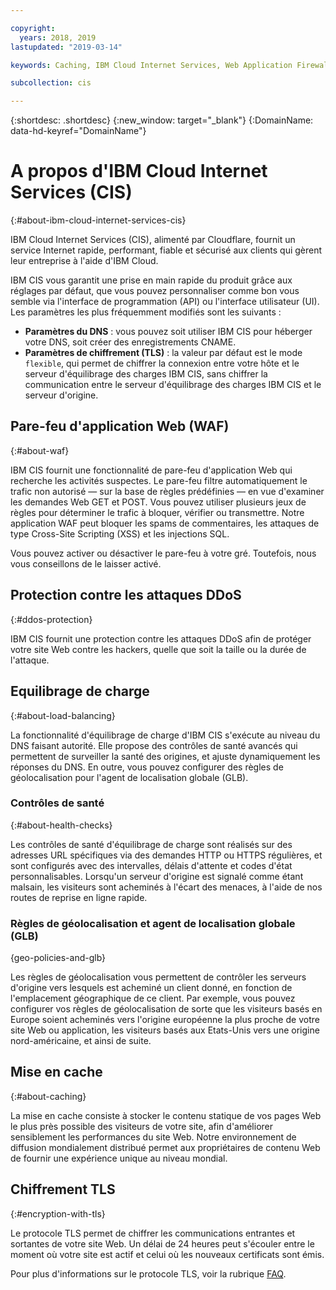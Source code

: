 ```yaml
---

copyright:
  years: 2018, 2019
lastupdated: "2019-03-14"

keywords: Caching, IBM Cloud Internet Services, Web Application Firewall

subcollection: cis

---
```



{:shortdesc: .shortdesc}
{:new_window: target="_blank"}
{:DomainName: data-hd-keyref="DomainName"} 

# A propos d'IBM Cloud Internet Services (CIS)
{:#about-ibm-cloud-internet-services-cis}

IBM Cloud Internet Services (CIS), alimenté par Cloudflare, fournit un service Internet rapide, performant, fiable et sécurisé aux clients qui gèrent leur entreprise à l'aide d'IBM Cloud.   

IBM CIS vous garantit une prise en main rapide du produit grâce aux réglages par défaut, que vous pouvez personnaliser comme bon vous semble via l'interface de programmation (API) ou l'interface utilisateur (UI). Les paramètres les plus fréquemment modifiés sont les suivants :

 * **Paramètres du DNS** : vous pouvez soit utiliser IBM CIS pour héberger votre DNS, soit créer des enregistrements CNAME.
 * **Paramètres de chiffrement (TLS)** : la valeur par défaut est le mode `flexible`, qui permet de chiffrer la connexion entre votre hôte et le serveur d'équilibrage des charges IBM CIS, sans chiffrer la communication entre le serveur d'équilibrage des charges IBM CIS et le serveur d'origine.

## Pare-feu d'application Web (WAF)
{:#about-waf}

IBM CIS fournit une fonctionnalité de pare-feu d'application Web qui recherche les activités suspectes. Le pare-feu filtre automatiquement le trafic non autorisé — sur la base de règles prédéfinies — en vue d'examiner les demandes Web GET et POST. Vous pouvez utiliser plusieurs jeux de règles pour déterminer le trafic à bloquer, vérifier ou transmettre. Notre application WAF peut bloquer les spams de commentaires, les attaques de type Cross-Site Scripting (XSS) et les injections SQL.

Vous pouvez activer ou désactiver le pare-feu à votre gré. Toutefois, nous vous conseillons de le laisser activé.

## Protection contre les attaques DDoS
{:#ddos-protection}

IBM CIS fournit une protection contre les attaques DDoS afin de protéger votre site Web contre les hackers, quelle que soit la taille ou la durée de l'attaque.

## Equilibrage de charge
{:#about-load-balancing}

La fonctionnalité d'équilibrage de charge d'IBM CIS s'exécute au niveau du DNS faisant autorité. Elle propose des contrôles de santé avancés qui permettent de surveiller la santé des origines, et ajuste dynamiquement les réponses du DNS. En outre, vous pouvez configurer des règles de géolocalisation pour l'agent de localisation globale (GLB).

### Contrôles de santé
{:#about-health-checks}

Les contrôles de santé d'équilibrage de charge sont réalisés sur des adresses URL spécifiques via des demandes HTTP ou HTTPS régulières, et sont configurés avec des intervalles, délais d'attente et codes d'état personnalisables. Lorsqu'un serveur d'origine est signalé comme étant malsain, les visiteurs sont acheminés à l'écart des menaces, à l'aide de nos routes de reprise en ligne rapide.
 
### Règles de géolocalisation et agent de localisation globale (GLB)
{geo-policies-and-glb}

Les règles de géolocalisation vous permettent de contrôler les serveurs d'origine vers lesquels est acheminé un client donné, en fonction de l'emplacement géographique de ce client. Par exemple, vous pouvez configurer vos règles de géolocalisation de sorte que les visiteurs basés en Europe soient acheminés vers l'origine européenne la plus proche de votre site Web ou application, les visiteurs basés aux Etats-Unis vers une origine nord-américaine, et ainsi de suite.

## Mise en cache
{:#about-caching}

La mise en cache consiste à stocker le contenu statique de vos pages Web le plus près possible des visiteurs de votre site, afin d'améliorer sensiblement les performances du site Web. Notre environnement de diffusion mondialement distribué permet aux propriétaires de contenu Web de fournir une expérience unique au niveau mondial.  
 
## Chiffrement TLS
{:#encryption-with-tls}

Le protocole TLS permet de chiffrer les communications entrantes et sortantes de votre site Web. Un délai de 24 heures peut s'écouler entre le moment où votre site est actif et celui où les nouveaux certificats sont émis.

Pour plus d'informations sur le protocole TLS, voir la rubrique [FAQ](/docs/infrastructure/cis?topic=cis-faq).
